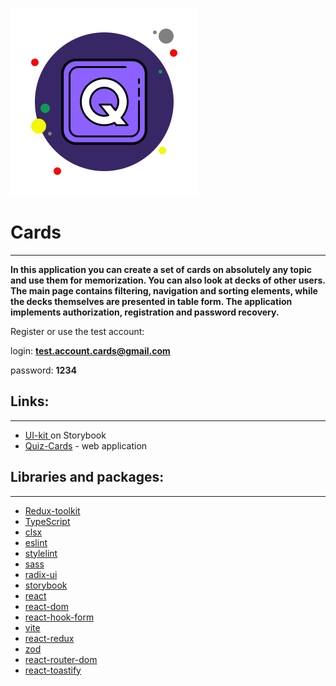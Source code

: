 ![Logo](src/assets/icons/icons8-quizlet-300.png)

# Cards

---

**In this application you can create a set of cards on absolutely any topic and use them for memorization. You can also look at decks of other users. The main page contains filtering, navigation and sorting elements, while the decks themselves are presented in table form. The application implements authorization, registration and password recovery.**

Register or use the test account:

login: **test.account.cards@gmail.com**

password: **1234**

## Links:

---

- [UI-kit ](https://storybook-flashcards-example.vercel.app/?path=/docs) on Storybook
- [Quiz-Cards](https://cards-production.vercel.app/) - web application

## Libraries and packages:

---

- [Redux-toolkit](https://redux-toolkit.js.org/)
- [TypeScript](https://www.typescriptlang.org/)
- [clsx](https://www.npmjs.com/package/clsx)
- [eslint](https://eslint.org/)
- [stylelint](https://stylelint.io/)
- [sass](https://sass-lang.com/)
- [radix-ui](https://www.radix-ui.com/)
- [storybook](https://storybook.js.org/)
- [react](https://react.dev/)
- [react-dom](https://legacy.reactjs.org/docs/react-dom.html)
- [react-hook-form](https://react-hook-form.com/)
- [vite](https://vitejs.dev/)
- [react-redux](https://react-redux.js.org/)
- [zod](https://zod.dev/)
- [react-router-dom](https://reactrouter.com/en/main)
- [react-toastify](https://www.npmjs.com/package/react-toastify)
